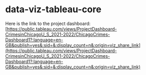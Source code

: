 # data-viz-tableau-core

Here is the link to the project dashboard:
[https://public.tableau.com/views/ProjectDashboard-CrimesinChicagoU_S_2021-2022/ChicagoCrimes-Dashboard1?:language=en-GB&publish=yes&:sid=&:display_count=n&:origin=viz_share_link](https://public.tableau.com/views/ProjectDashboard-CrimesinChicagoU_S_2021-2022/ChicagoCrimes-Dashboard1?:language=en-GB&publish=yes&:sid=&:display_count=n&:origin=viz_share_link)
 
